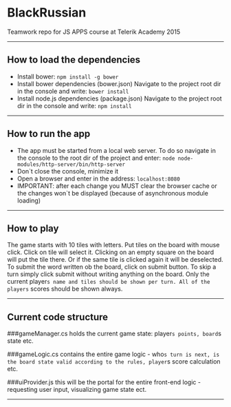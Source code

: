 # BlackRussian
Teamwork repo for JS APPS course at Telerik Academy 2015

---------------------------------------------------------------------

## How to load the dependencies
* Install bower:
`npm install -g bower`
* Install bower dependencies (bower.json)
Navigate to the project root dir in the console and write:
`bower install`
* Install node.js dependencies (package.json)
Navigate to the project root dir in the console and write:
`npm install`

---------------------------------------------------------------------

## How to run the app
* The app must be started from a local web server. To do so navigate in the console to the root dir of the project and enter: `node node-modules/http-server/bin/http-server`
* Don`t close the console, minimize it
* Open a browser and enter in the address: `localhost:8080`
* IMPORTANT: after each change you MUST clear the browser cache or the changes won`t be displayed (because of asynchronous module loading)

---------------------------------------------------------------------

## How to play
The game starts with 10 tiles with letters. Put tiles on the board with mouse click. Click on tile will select it. Clicking on an empty square on the board will put the tile there. Or if the same tile is clicked again it will be deselected. To submit the word written ob the board, click on submit button. To skip a turn simply click submit without writing anything on the board.
Only the current player`s name and tiles should be shown per turn.
All of the players` scores should be shown always.

---------------------------------------------------------------------

## Current code structure

###gameManager.cs
holds the current game state: player`s points, board`s state etc.

###gameLogic.cs
contains the entire game logic - who`s turn is next, is the board state valid according to the rules, player`s score calculation etc.

###uiProvider.js
this will be the portal for the entire front-end logic - requesting user input, visualizing game state ect.

---------------------------------------------------------------------
